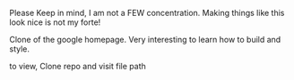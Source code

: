 Please Keep in mind, I am not a FEW concentration. Making things like this look nice is not my forte!

Clone of the google homepage. Very interesting to learn how to build and style.

to view, Clone repo and visit file path
